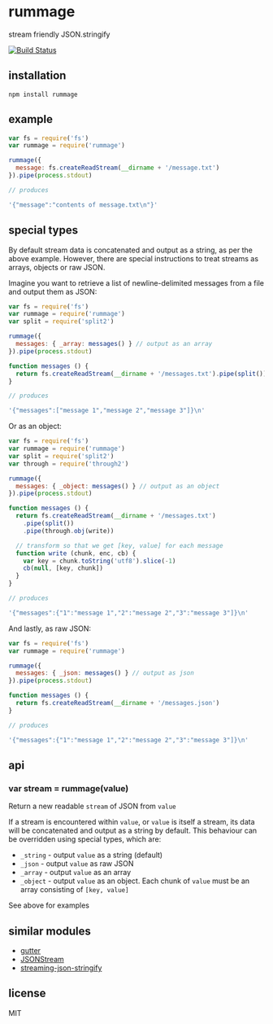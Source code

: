# rummage

stream friendly JSON.stringify

[![Build Status](https://travis-ci.org/callum/rummage.svg?branch=master)](https://travis-ci.org/callum/rummage)

## installation

```
npm install rummage
```

## example

```js
var fs = require('fs')
var rummage = require('rummage')

rummage({
  message: fs.createReadStream(__dirname + '/message.txt')
}).pipe(process.stdout)

// produces

'{"message":"contents of message.txt\n"}'
```

## special types

By default stream data is concatenated and output as a string, as per the above example. However, there are special instructions to treat streams as arrays, objects or raw JSON.

Imagine you want to retrieve a list of newline-delimited messages from a file and output them as JSON:

```js
var fs = require('fs')
var rummage = require('rummage')
var split = require('split2')

rummage({
  messages: { _array: messages() } // output as an array
}).pipe(process.stdout)

function messages () {
  return fs.createReadStream(__dirname + '/messages.txt').pipe(split())
}

// produces

'{"messages":["message 1","message 2","message 3"]}\n'
```

Or as an object:

```js
var fs = require('fs')
var rummage = require('rummage')
var split = require('split2')
var through = require('through2')

rummage({
  messages: { _object: messages() } // output as an object
}).pipe(process.stdout)

function messages () {
  return fs.createReadStream(__dirname + '/messages.txt')
    .pipe(split())
    .pipe(through.obj(write))

  // transform so that we get [key, value] for each message
  function write (chunk, enc, cb) {
    var key = chunk.toString('utf8').slice(-1)
    cb(null, [key, chunk])
  }
}

// produces

'{"messages":{"1":"message 1","2":"message 2","3":"message 3"]}\n'
```

And lastly, as raw JSON:

```js
var fs = require('fs')
var rummage = require('rummage')

rummage({
  messages: { _json: messages() } // output as json
}).pipe(process.stdout)

function messages () {
  return fs.createReadStream(__dirname + '/messages.json')
}

// produces

'{"messages":{"1":"message 1","2":"message 2","3":"message 3"]}\n'
```

## api

### var stream = rummage(value)

Return a new readable `stream` of JSON from `value`

If a stream is encountered within `value`, or `value` is itself a stream, its data will be concatenated and output as a string by default. This behaviour can be overridden using special types, which are:

- `_string` - output `value` as a string (default)
- `_json` - output `value` as raw JSON
- `_array` - output `value` as an array
- `_object` - output `value` as an object. Each chunk of `value` must be an array consisting of `[key, value]`

See above for examples

## similar modules

- [gutter](https://www.npmjs.com/package/gutter)
- [JSONStream](https://www.npmjs.com/package/JSONStream)
- [streaming-json-stringify](https://www.npmjs.com/package/streaming-json-stringify)

## license

MIT
